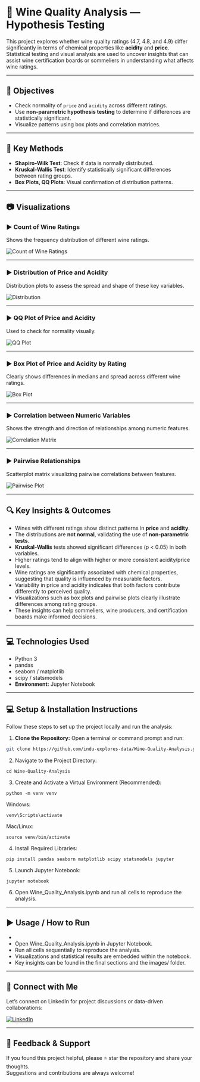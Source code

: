 # 🍷 Wine Quality Analysis — Hypothesis Testing

This project explores whether wine quality ratings (4.7, 4.8, and 4.9) differ significantly in terms of chemical properties like **acidity** and **price**. Statistical testing and visual analysis are used to uncover insights that can assist wine certification boards or sommeliers in understanding what affects wine ratings.

---

## 🧪 Objectives

- Check normality of `price` and `acidity` across different ratings.
- Use **non-parametric hypothesis testing** to determine if differences are statistically significant.
- Visualize patterns using box plots and correlation matrices.

---

## 📌 Key Methods

- **Shapiro-Wilk Test**: Check if data is normally distributed.
- **Kruskal-Wallis Test**: Identify statistically significant differences between rating groups.
- **Box Plots, QQ Plots**: Visual confirmation of distribution patterns.

---

## 📷 Visualizations

### ▶️ Count of Wine Ratings
Shows the frequency distribution of different wine ratings.

![Count of Wine Ratings](images/Count%20of%20Wine%20Ratings%20using%20Analysis.png)

---

### ▶️ Distribution of Price and Acidity
Distribution plots to assess the spread and shape of these key variables.

![Distribution](images/Distribution%20of%20Price%20and%20Acidity.png)

---

### ▶️ QQ Plot of Price and Acidity
Used to check for normality visually.

![QQ Plot](images/QQ%20Plot%20of%20Price%20and%20Acidity.png)

---

### ▶️ Box Plot of Price and Acidity by Rating
Clearly shows differences in medians and spread across different wine ratings.

![Box Plot](images/Box%20Plot%20of%20Price%20and%20Acidity%20by%20Rating.png)

---

### ▶️ Correlation between Numeric Variables
Shows the strength and direction of relationships among numeric features.

![Correlation Matrix](images/Correlation%20between%20Numeric%20Variables.png)

---

### ▶️ Pairwise Relationships
Scatterplot matrix visualizing pairwise correlations between features.

![Pairwise Plot](images/Pairwise%20relationships%20between%20Variables.png)

---

## 🔍 Key Insights & Outcomes
- Wines with different ratings show distinct patterns in **price** and **acidity**.
- The distributions are **not normal**, validating the use of **non-parametric tests**.
- **Kruskal-Wallis** tests showed significant differences (p < 0.05) in both variables.
- Higher ratings tend to align with higher or more consistent acidity/price levels.
- Wine ratings are significantly associated with chemical properties, suggesting that quality is influenced by measurable factors.
- Variability in price and acidity indicates that both factors contribute differently to perceived quality.
- Visualizations such as box plots and pairwise plots clearly illustrate differences among rating groups.
- These insights can help sommeliers, wine producers, and certification boards make informed decisions.

---

## 💻 Technologies Used

- Python 3
- pandas
- seaborn / matplotlib
- scipy / statsmodels
- **Environment:** Jupyter Notebook

---

## 💻 Setup & Installation Instructions

Follow these steps to set up the project locally and run the analysis:

1. **Clone the Repository:**
Open a terminal or command prompt and run:  
```bash
git clone https://github.com/indu-explores-data/Wine-Quality-Analysis.git
```
2. Navigate to the Project Directory:
```
cd Wine-Quality-Analysis
```
3. Create and Activate a Virtual Environment (Recommended):
```
python -m venv venv
```
Windows:
```
venv\Scripts\activate
```
Mac/Linux:
```
source venv/bin/activate
```
4. Install Required Libraries:
```
pip install pandas seaborn matplotlib scipy statsmodels jupyter
```
5. Launch Jupyter Notebook:
```
jupyter notebook
```
6. Open Wine_Quality_Analysis.ipynb and run all cells to reproduce the analysis.

----

## ▶️ Usage / How to Run
-
- Open Wine_Quality_Analysis.ipynb in Jupyter Notebook.
- Run all cells sequentially to reproduce the analysis.
- Visualizations and statistical results are embedded within the notebook.
- Key insights can be found in the final sections and the images/ folder.

---

## 🔗 Connect with Me

Let’s connect on LinkedIn for project discussions or data-driven collaborations:

[![LinkedIn](https://img.shields.io/badge/LinkedIn-Profile-blue?logo=linkedin)](https://www.linkedin.com/in/indu-r-3a3767170/)

---

## 🙌 Feedback & Support

If you found this project helpful, please ⭐ star the repository and share your thoughts.  
Suggestions and contributions are always welcome!
